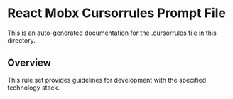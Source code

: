 # React Mobx Cursorrules Prompt File

This is an auto-generated documentation for the .cursorrules file in this directory.

## Overview

This rule set provides guidelines for development with the specified technology stack.
